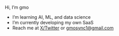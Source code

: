 Hi, I’m gmo
- I’m learning AI, ML, and data science
- I’m currently developing my own SaaS
- Reach me at [X/Twitter](https://x.com/gmosync) or [gmosync1@gmail.com](mailto:gmosync1@gmail.com)

<!---
gmosync/gmosync is a ✨ special ✨ repository because its `README.md` (this file) appears on your GitHub profile.
You can click the Preview link to take a look at your changes.
--->
